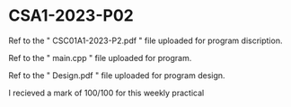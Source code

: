 # CSA1-2023-P02

Ref to the " CSC01A1-2023-P2.pdf " file uploaded for program discription.

Ref to the " main.cpp " file uploaded for program.

Ref to the " Design.pdf " file uploaded for program design.


I recieved a mark of 100/100 for this weekly practical
